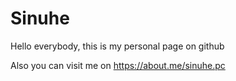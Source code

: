 # Sinuhe
Hello everybody, this is my personal page on github

Also you can visit me on https://about.me/sinuhe.pc
